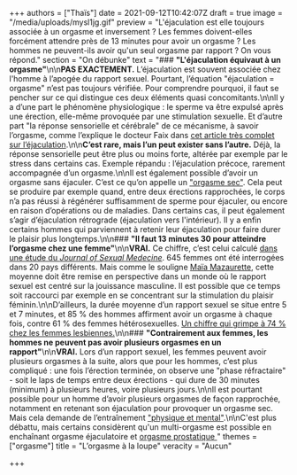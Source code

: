 +++
authors = ["Thaïs"]
date = 2021-09-12T10:42:07Z
draft = true
image = "/media/uploads/mysl1jg.gif"
preview = "L'éjaculation est elle toujours associée à un orgasme et inversement ? Les femmes doivent-elles forcément attendre près de 13 minutes pour avoir un orgasme ? Les hommes ne peuvent-ils avoir qu'un seul orgasme par rapport ? On vous répond."
section = "On débunke"
text = "### **\"L'éjaculation équivaut à un orgasme\"**\n\n**PAS EXACTEMENT.** L’éjaculation est souvent associée chez l'homme à l’apogée du rapport sexuel. Pourtant, l’équation \"éjaculation = orgasme\" n’est pas toujours vérifiée. Pour comprendre pourquoi, il faut se pencher sur ce qui distingue ces deux éléments quasi concomitants.\n\nll y a d’une part le phénomène physiologique : le sperme va être expulsé après une érection, elle-même provoquée par une stimulation sexuelle. Et d’autre part \"la réponse sensorielle et cérébrale\" de ce mécanisme, à savoir l’orgasme, comme l’explique le docteur Faix dans [cet article très complet sur l’éjaculation](https://www.allodocteurs.fr/sexo-homme-sperme-tout-savoir-sur-lejaculation-12452.html).\n\n**C’est rare, mais l’un peut exister sans l’autre.** Déjà, la réponse sensorielle peut être plus ou moins forte, altérée par exemple par le stress dans certains cas. Exemple répandu : l’éjaculation précoce, rarement accompagnée d’un orgasme.\n\nIl est également possible d’avoir un orgasme sans éjaculer. C’est ce qu’on appelle un [\"orgasme sec\"](https://www.francetvinfo.fr/sante/sexo/l-orgasme-sec-le-plaisir-sans-l-ejaculation_3202801.html). Cela peut se produire par exemple quand, entre deux érections rapprochées, le corps n’a pas réussi à régénérer suffisamment de sperme pour éjaculer, ou encore en raison d’opérations ou de maladies. Dans certains cas, il peut également s’agir d’éjaculation rétrograde (éjaculation vers l'intérieur). Il y a enfin certains hommes qui parviennent à retenir leur éjaculation pour faire durer le plaisir plus longtemps.\n\n### **\"Il faut 13 minutes 30 pour atteindre l’orgasme chez une femme\"**\n\n**VRAI.** Ce chiffre, c’est celui calculé [dans une étude du _Journal of Sexual Medecine_](https://www.jsm.jsexmed.org/article/S1743-6095(20)30030-8/fulltext ).  645 femmes ont été interrogées dans 20 pays différents. Mais comme le souligne [Maïa Mazaurette](https://www.letemps.ch/societe/plaisir-feminin-startingblocks), cette moyenne doit être remise en perspective dans un monde où le rapport sexuel est centré sur la jouissance masculine. Il est possible que ce temps soit raccourci par exemple en se concentrant sur la stimulation du plaisir féminin.\n\nD’ailleurs, la durée moyenne d’un rapport sexuel se situe entre 5 et 7 minutes, et 85 % des hommes affirment avoir un orgasme à chaque fois, contre 61 % des femmes hétérosexuelles. [Un chiffre qui grimpe à 74 % chez les femmes lesbiennes.](https://www.huffingtonpost.fr/2014/08/21/sexualite-lesbiennes-orgasmes-hetero_n_5697179.html)\n\n### **\"Contrairement aux femmes, les hommes ne peuvent pas avoir plusieurs orgasmes en un rapport\"**\n\n**VRAI.** Lors d’un rapport sexuel, les femmes peuvent avoir plusieurs orgasmes à la suite, alors que pour les hommes, c’est plus compliqué : une fois l’érection terminée, on observe une \"phase réfractaire\" - soit le laps de temps entre deux érections - qui dure de 30 minutes (minimum) à plusieurs heures, voire plusieurs jours.\n\nIl est pourtant possible pour un homme d’avoir plusieurs orgasmes de façon rapprochée, notamment en retenant son éjaculation pour provoquer un orgasme sec. Mais cela demande de l’entraînement [\"physique et mental\"](https://www.gqmagazine.fr/sexe/article/les-hommes-peuvent-avoir-des-orgasmes-multiples-voici-comment).\n\nC'est plus débattu, mais certains considèrent qu'un multi-orgasme est possible en enchaînant orgasme éjaculatoire et [orgasme prostatique ](https://www.rtl.fr/actu/bien-etre/sexe-qu-est-ce-qu-un-orgasme-prostatique-7800845451)"
themes = ["orgasme"]
title = "L’orgasme à la loupe"
veracity = "Aucun"

+++
